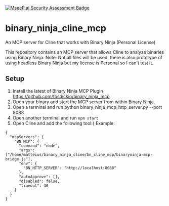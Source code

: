 [![MseeP.ai Security Assessment Badge](https://mseep.net/pr/opensensor-bn-cline-mcp-badge.png)](https://mseep.ai/app/opensensor-bn-cline-mcp)

# binary_ninja_cline_mcp
An MCP server for Cline that works with Binary Ninja (Personal License)

This repository contains an MCP server that allows Cline to analyze binaries using Binary Ninja.
Note:  Not all files will be used, there is also prototype of using headless Binary Ninja but my 
license is Personal so I can't test it.

## Setup

1. Install the latest of Binary Ninja MCP Plugin https://github.com/fosdickio/binary_ninja_mcp
2. Open your binary and start the MCP server from within Binary Ninja.
3. Open a terminal and run python binary_ninja_mcp_http_server.py --port 8088
4. Open another terminal and run `npm start`
5. Open Cline and add the following tool:{
Example:
```
{
  "mcpServers": {
    "BN MCP": {
      "command": "node",
      "args": ["/home/matteius/binary_ninja_cline/bn_cline_mcp/binaryninja-mcp-bridge.js"],
      "env": {
        "BN_HTTP_SERVER": "http://localhost:8088"
      },
      "autoApprove": [],
      "disabled": false,
      "timeout": 30
    }
  }
}

```
